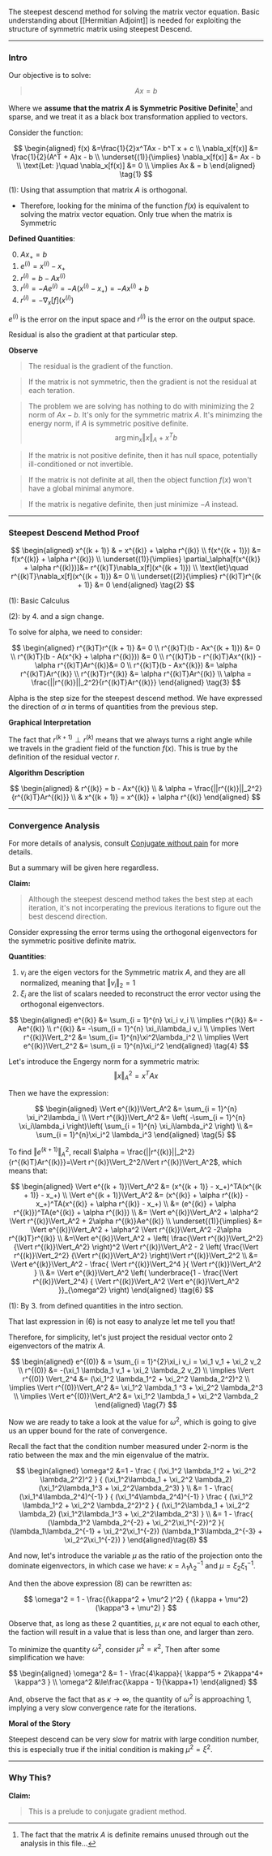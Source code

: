 The steepest descend method for solving the matrix vector equation. 
Basic understanding about [[Hermitian Adjoint]] is needed for exploiting the structure of symmetric matrix using steepest Descend. 

---
### **Intro**

Our objective is to solve: 

> $$
> Ax = b
> $$

Where we **assume that the matrix $A$ is Symmetric Positive Definite**[^1] and sparse, and we treat it as a black box transformation applied to vectors.

Consider the function: 

$$
\begin{aligned}
f(x) &=\frac{1}{2}x^TAx - b^T x + c
\\
\nabla_x[f(x)] &= \frac{1}{2}(A^T + A)x - b
\\
\underset{(1)}{\implies}
\nabla_x[f(x)] &= Ax - b
\\
\text{Let: }\quad \nabla_x[f(x)] &= 0
\\
\implies 
    Ax & = b 
\end{aligned}
\tag{1}
$$

(1): Using that assumption that matrix $A$ is orthogonal. 

* Therefore, looking for the minima of the function $f(x)$ is equivalent to solving the matrix vector equation. Only true when the matrix is Symmetric

**Defined Quantities**:

0. $Ax_+ = b$
1. $e^{(i)} = x^{(i)} - x_+$
2. $r^{(i)} = b - Ax^{(i)}$
3. $r^{(i)} = -Ae^{(i)} = -A(x^{(i)} - x_+) = -Ax^{(i)} + b$
4. $r^{(i)} = -\nabla_x[f](x^{(i)})$

$e^{(i)}$ is the error on the input space and $r^{(i)}$ is the error on the output space. 

Residual is also the gradient at that particular step. 

**Observe**

> The residual is the gradient of the function. 

> If the matrix is not symmetric, then the gradient is not the residual at each teration. 

> The problem we are solving has nothing to do with minimizing the 2 norm of $Ax - b$. It's only for the symmetric matrix $A$. It's minimzing the energy norm, if $A$ is symmetric positive definite. 
> $$ \arg \min_x \Vert x\Vert_A + x^Tb$$

> If the matrix is not positive definite, then it has null space, potentially ill-conditioned or not invertible. 

> If the matrix is not definite at all, then the object function $f(x)$ won't have a global minimal anymore. 

> If the matrix is negative definite, then just minimize $-A$ instead.

---
### **Steepest Descend Method Proof** 

$$
\begin{aligned}
    x^{(k + 1)} & = x^{(k)} + \alpha r^{(k)}
    \\
    f(x^{(k + 1)}) &= f(x^{(k)} + \alpha r^{(k)})
    \\
    \underset{(1)}{\implies}
    \partial_\alpha[f(x^{(k)} + \alpha r^{(k)})]&= 
    r^{(k)T}\nabla_x[f](x^{(k + 1)}) 
    \\
    \text{let}\quad r^{(k)T}\nabla_x[f](x^{(k + 1)})  &= 0
    \\
    \underset{(2)}{\implies}
    r^{(k)T}r^{(k + 1)} &= 0
\end{aligned}
\tag{2}
$$

(1): Basic Calculus 

(2): by 4. and a sign change. 

To solve for alpha, we need to consider: 

$$
\begin{aligned}
    r^{(k)T}r^{(k + 1)} &= 0
    \\
    r^{(k)T}(b - Ax^{(k + 1)}) &= 0
    \\
    r^{(k)T}(b - A(x^{k} + \alpha r^{(k)})) &= 0
    \\
    r^{(k)T}b - r^{(k)T}Ax^{(k)} - \alpha r^{(k)T}Ar^{(k)}&= 0
    \\
    r^{(k)T}(b - Ax^{(k)}) &= \alpha r^{(k)T}Ar^{(k)}
    \\
    r^{(k)T}r^{(k)} &= \alpha r^{(k)T}Ar^{(k)}
    \\
    \alpha = \frac{||r^{(k)}||_2^2}{r^{(k)T}Ar^{(k)}}
\end{aligned}
\tag{3}
$$

Alpha is the step size for the steepest descend method. We have expressed the direction of $\alpha$ in terms of quantities from the previous step. 

**Graphical Interpretation**

The fact that $r^{(k + 1)}\perp r^{(k)}$ means that we always turns a right angle while we travels in the gradient field of the function $f(x)$. This is true by the definition of the residual vector $r$. 

**Algorithm Description**

$$
\begin{aligned}
    & r^{(k)} = b - Ax^{(k)}
    \\
    & \alpha = \frac{||r^{(k)}||_2^2}{r^{(k)T}Ar^{(k)}}
    \\
    & x^{(k + 1)} = x^{(k)} + \alpha r^{(k)}
\end{aligned}
$$

---
### **Convergence Analysis**

For more details of analysis, consult [Conjugate without pain](https://sites.math.washington.edu/~morrow/498_13/conjgrad.pdf) for more details.

But a summary will be given here regardless. 

**Claim:**

> Although the steepest descend method takes the best step at each iteration, it's not incorperating the previous iterations to figure out the best descend direction.


Consider expressing the error terms using the orthogonal eigenvectors for the symmetric positive definite matrix. 

**Quantities**:

1. $v_i$ are the eigen vectors for the Symmetric matrix $A$, and they are all normalized, meaning that $\Vert v_i\Vert_2 = 1$
2. $\xi_i$ are the list of scalars needed to reconstruct the error vector using the orthogonal eigenvectors. 

$$
\begin{aligned}
    e^{(k)} &= \sum_{i = 1}^{n} \xi_i v_i
    \\
    \implies 
    r^{(k)} &= -Ae^{(k)} 
    \\
    r^{(k)} &= -\sum_{i = 1}^{n} \xi_i\lambda_i v_i
    \\
    \implies 
    \Vert r^{(k)}\Vert_2^2 &= \sum_{i= 1}^{n}\xi^2\lambda_i^2
    \\
    \implies 
    \Vert e^{(k)}\Vert_2^2 &= \sum_{i = 1}^{n}\xi_i^2   
\end{aligned}
\tag{4}
$$

Let's introduce the Engergy norm for a symmetric matrix: 
$$
\Vert x\Vert_A^2 = x^TAx
$$

Then we have the expression: 

$$
\begin{aligned}
    \Vert e^{(k)}\Vert_A^2 &= \sum_{i = 1}^{n} \xi_i^2\lambda_i
    \\
    \Vert r^{(k)}\Vert_A^2 &= 
    \left(
        -\sum_{i = 1}^{n} \xi_i\lambda_i
    \right)\left(
        \sum_{i = 1}^{n}
            \xi_i\lambda_i^2
    \right)
    \\
    &= 
    \sum_{i = 1}^{n}\xi_i^2 \lambda_i^3
\end{aligned}
\tag{5}
$$

To find $\Vert e^{(k + 1)}\Vert_A^2$, recall $\alpha = \frac{||r^{(k)}||_2^2}{r^{(k)T}Ar^{(k)}}=\Vert r^{(k)}\Vert_2^2/\Vert r^{(k)}\Vert_A^2$, which means that: 

$$
\begin{aligned}
    \Vert e^{(k + 1)}\Vert_A^2 &= 
    (x^{(k + 1)} - x_+)^TA(x^{(k + 1)} - x_+)
    \\
    \Vert e^{(k + 1)}\Vert_A^2 &= 
    (x^{(k)} + \alpha r^{(k)} - x_+)^TA(x^{(k)} + \alpha r^{(k)} - x_+)
    \\
    &= (e^{(k)} + \alpha r^{(k)})^TA(e^{(k)} + \alpha r^{(k)})
    \\
    &= 
    \Vert e^{(k)}\Vert_A^2 + \alpha^2 \Vert r^{(k)}\Vert_A^2 + 2\alpha r^{(k)}Ae^{(k)}
    \\
    \underset{(1)}{\implies}
    &= 
    \Vert e^{(k)}\Vert_A^2 + \alpha^2 \Vert r^{(k)}\Vert_A^2 -2\alpha r^{(k)T}r^{(k)}
    \\
    &=\Vert e^{(k)}\Vert_A^2
    + 
    \left(
        \frac{\Vert r^{(k)}\Vert_2^2}
        {\Vert r^{(k)}\Vert_A^2}
    \right)^2 \Vert r^{(k)}\Vert_A^2
    -
    2 \left(
        \frac{\Vert r^{(k)}\Vert_2^2}
        {\Vert r^{(k)}\Vert_A^2}
    \right)\Vert r^{(k)}\Vert_2^2
    \\
    &= 
    \Vert e^{(k)}\Vert_A^2 
    -
    \frac{
        \Vert r^{(k)}\Vert_2^4
    }{
        \Vert r^{(k)}\Vert_A^2
    }
    \\
    &= \Vert e^{(k)}\Vert_A^2 \left(
        \underbrace{1 - 
        \frac{\Vert r^{(k)}\Vert_2^4}
        {
            \Vert r^{(k)}\Vert_A^2
            \Vert e^{(k)}\Vert_A^2
        }}_{\omega^2}
    \right)
\end{aligned}
\tag{6}
$$

(1): By 3. from defined quantities in the intro section. 

That last expression in (6) is not easy to analyze let me tell you that! 

Therefore, for simplicity, let's just project the residual vector onto 2 eigenvectors of the matrix $A$.

$$
\begin{aligned}
    e^{(0)} & = \sum_{i = 1}^{2}\xi_i v_i = \xi_1 v_1 + \xi_2 v_2    
    \\
    r^{(0)} &= -(\xi_1 \lambda_1 v_1 + \xi_2 \lambda_2 v_2) 
    \\
    \implies 
    \Vert r^{(0)} \Vert_2^4 &= (\xi_1^2 \lambda_1^2 + \xi_2^2 \lambda_2^2)^2
    \\
    \implies 
    \Vert r^{(0)}\Vert_A^2 &=
    \xi_1^2 \lambda_1 ^3 + \xi_2^2 \lambda_2^3
    \\
    \implies
    \Vert e^{(0)}\Vert_A^2
    &=  
    \xi_1^2 \lambda_1 + \xi_2^2 \lambda_2 
\end{aligned}
\tag{7}
$$

Now we are ready to take a look at the value for $\omega^2$, which is going to give us an upper bound for the rate of convergence. 

Recall the fact that the condition number measured under 2-norm is the ratio between the max and the min eigenvalue of the matrix. 

$$
\begin{aligned}
    \omega^2 &=1 - \frac
    {
        (\xi_1^2 \lambda_1^2 + \xi_2^2 \lambda_2^2)^2
    }
    {
        (\xi_1^2\lambda_1 + \xi_2^2 \lambda_2)
        (\xi_1^2\lambda_1^3 + \xi_2^2\lambda_2^3)
    }
    \\
    &= 
    1 - 
    \frac{
        (\xi_1^4\lambda_2^4)^{-1}
    }
    {
        (\xi_1^4\lambda_2^4)^{-1}
    }
    \frac
    {
        (\xi_1^2 \lambda_1^2 + \xi_2^2 \lambda_2^2)^2
    }
    {
        (\xi_1^2\lambda_1 + \xi_2^2 \lambda_2)
        (\xi_1^2\lambda_1^3 + \xi_2^2\lambda_2^3)
    }
    \\
    &= 
    1 -
    \frac{
        (\lambda_1^2 \lambda_2^{-2} + \xi_2^2\xi_1^{-2})^2
    }{
        (\lambda_1\lambda_2^{-1} + \xi_2^2\xi_1^{-2})
        (\lambda_1^3\lambda_2^{-3} + \xi_2^2\xi_1^{-2})
    }
\end{aligned}\tag{8}
$$

And now, let's introduce the variable $\mu$ as the ratio of the projection onto the dominate eigenvectors, in which case we have: $\kappa = \lambda_1\lambda_2^{-1}$ and $\mu = \xi_2\xi_1^{-1}$. 

And then the above expression (8) can be rewritten as: 

$$
\omega^2 = 1 - \frac{(\kappa^2 + \mu^2 )^2}
{
    (\kappa + \mu^2)(\kappa^3 + \mu^2)
}
$$

Observe that, as long as these 2 quantities, $\mu, \kappa$ are not equal to each other, the faction will result in a value that is less than one, and larger than zero. 

To minimize the quantity $\omega^2$, consider $\mu^2 = \kappa^2$, Then after some simplification we have: 

$$
\begin{aligned}
    \omega^2 &= 1 - \frac{4\kappa}{
        \kappa^5 + 2\kappa^4+ \kappa^3
    }
    \\
    \omega^2 &\le\frac{\kappa - 1}{\kappa+1}
\end{aligned}
$$


And, observe the fact that as $\kappa \rightarrow \infty$, the quantity of $\omega^2$ is approaching 1, implying a very slow convergence rate for the iterations.

**Moral of the Story**

Steepest descend can be very slow for matrix with large condition number, this is especially true if the initial condition is making $\mu^2 = \xi^2$.


---
### **Why This?**

**Claim:**

> This is a prelude to conjugate gradient method.



[^1]: The fact that the matrix $A$ is definite remains unused through out the analysis in this file... 